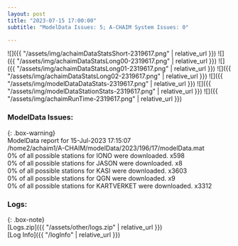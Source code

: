 ```yaml
---
layout: post
title: "2023-07-15 17:00:00"
subtitle: "ModelData Issues: 5; A-CHAIM System Issues: 0"

---
```


![]({{ "/assets/img/achaimDataStatsShort-2319617.png" | relative_url }})
![]({{ "/assets/img/achaimDataStatsLong00-2319617.png" | relative_url }})
![]({{ "/assets/img/achaimDataStatsLong01-2319617.png" | relative_url }})
![]({{ "/assets/img/achaimDataStatsLong02-2319617.png" | relative_url }})
![]({{ "/assets/img/modelDataDataStats-2319617.png" | relative_url }})
![]({{ "/assets/img/modelDataStationStats-2319617.png" | relative_url }})
![]({{ "/assets/img/achaimRunTime-2319617.png" | relative_url }})


### ModelData Issues:  
  
{: .box-warning}  
 ModelData report for 15-Jul-2023 17:15:07   
 /home2/achaim1/A-CHAIM/modelData/2023/196/17/modelData.mat   
 0% of all possible stations for IONO were downloaded. x598   
 0% of all possible stations for JASON were downloaded. x8   
 0% of all possible stations for KASI were downloaded. x3603   
 0% of all possible stations for QGN were downloaded. x9   
 0% of all possible stations for KARTVERKET were downloaded. x3312   
  


### Logs:  
  
{: .box-note}  
[Logs.zip]({{ "/assets/other/logs.zip" | relative_url }})  
[Log Info]({{ "/logInfo" | relative_url }})  
